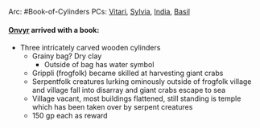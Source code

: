 Arc: #Book-of-Cylinders
PCs: [Vitari](PCs/Past/Vitari.md), [Sylvia](PCs/Past/Sylvia.md), [India](PCs/Current/India.md), [Basil](PCs/Past/Basil.md)

#### [Onvyr](NPCs/01_General/Onvyr.md) arrived with a book:
- Three intricately carved wooden cylinders
	- Grainy bag? Dry clay
		- Outside of bag has water symbol
	- Grippli (frogfolk) became skilled at harvesting giant crabs
	- Serpentfolk creatures lurking ominously outside of frogfolk village and village fall into disarray and giant crabs escape to sea
	- Village vacant, most buildings flattened, still standing is temple which has been taken over by serpent creatures
	- 150 gp each as reward